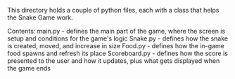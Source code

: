 This directory holds a couple of python files, each with a class that helps the Snake Game work.

Contents:
main.py - defines the main part of the game, where the screen is setup and conditions for the game's logic
Snake.py - defines how the snake is created, moved, and increase in size
Food.py - defines how the in-game food spawns and refresh its place
Scoreboard.py - defines how the score is presented to the user and how it updates, plus what gets displayed when the game ends
